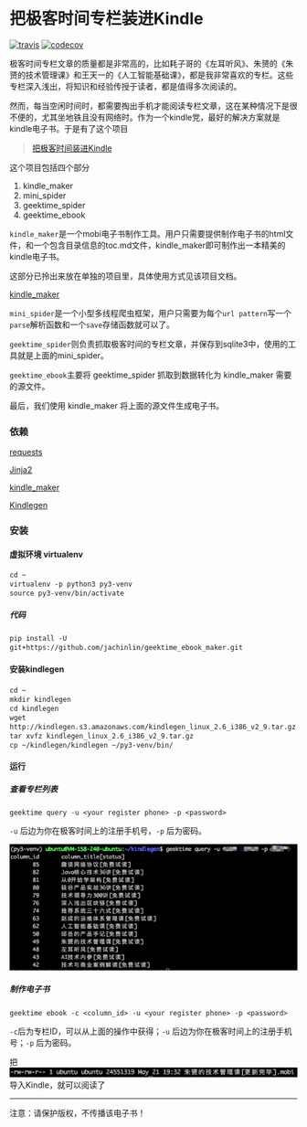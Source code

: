 # 把极客时间专栏装进Kindle

[![travis](https://travis-ci.org/jachinlin/geektime_ebook_maker.svg?branch=master)](https://travis-ci.org/jachinlin/geektime_ebook_maker)
[![codecov](https://codecov.io/gh/jachinlin/geektime_ebook_maker/branch/master/graph/badge.svg)](https://codecov.io/gh/jachinlin/geektime_ebook_maker)

极客时间专栏文章的质量都是非常高的，比如耗子哥的《左耳听风》、朱赟的《朱赟的技术管理课》和王天一的《人工智能基础课》，都是我非常喜欢的专栏。这些专栏深入浅出，将知识和经验传授于读者，都是值得多次阅读的。

然而，每当空闲时间时，都需要掏出手机才能阅读专栏文章，这在某种情况下是很不便的，尤其坐地铁且没有网络时。作为一个kindle党，最好的解决方案就是kindle电子书。于是有了这个项目

>[把极客时间装进Kindle](https://github.com/jachinlin/geektime_ebook_maker)

这个项目包括四个部分

1. kindle_maker
2. mini_spider
3. geektime_spider
4. geektime_ebook


`kindle_maker`是一个mobi电子书制作工具。用户只需要提供制作电子书的html文件，和一个包含目录信息的toc.md文件，kindle_maker即可制作出一本精美的kindle电子书。

这部分已拎出来放在单独的项目里，具体使用方式见该项目文档。

[kindle_maker](https://github.com/jachinlin/kindle_maker)

`mini_spider`是一个小型多线程爬虫框架，用户只需要为每个`url pattern`写一个`parse`解析函数和一个`save`存储函数就可以了。

`geektime_spider`则负责抓取极客时间的专栏文章，并保存到sqlite3中，使用的工具就是上面的mini_spider。

`geektime_ebook`主要将 geektime_spider 抓取到数据转化为 kindle_maker 需要的源文件。

最后，我们使用 kindle_maker 将上面的源文件生成电子书。


### 依赖

[requests](http://www.python-requests.org/en/master/)

[Jinja2](http://jinja.pocoo.org/)

[kindle_maker](https://github.com/jachinlin/kindle_maker)

[Kindlegen](https://www.amazon.com/gp/feature.html?ie=UTF8&docId=1000765211)

### 安装

#### 虚拟环境 virtualenv
```
cd ~
virtualenv -p python3 py3-venv
source py3-venv/bin/activate
```

##### 代码

```
pip install -U git+https://github.com/jachinlin/geektime_ebook_maker.git
```

#### 安装kindlegen

```
cd ~
mkdir kindlegen
cd kindlegen
wget http://kindlegen.s3.amazonaws.com/kindlegen_linux_2.6_i386_v2_9.tar.gz
tar xvfz kindlegen_linux_2.6_i386_v2_9.tar.gz
cp ~/kindlegen/kindlegen ~/py3-venv/bin/
```

#### 运行

##### 查看专栏列表

```
geektime query -u <your register phone> -p <password>
```

`-u` 后边为你在极客时间上的注册手机号，`-p` 后为密码。

![query](./docs/query.png)

##### 制作电子书

```
geektime ebook -c <column_id> -u <your register phone> -p <password>
```

`-c`后为专栏ID，可以从上面的操作中获得；`-u` 后边为你在极客时间上的注册手机号；`-p` 后为密码。


把![query](./docs/ebook49.png)导入Kindle，就可以阅读了

-----
注意：请保护版权，不传播该电子书！
